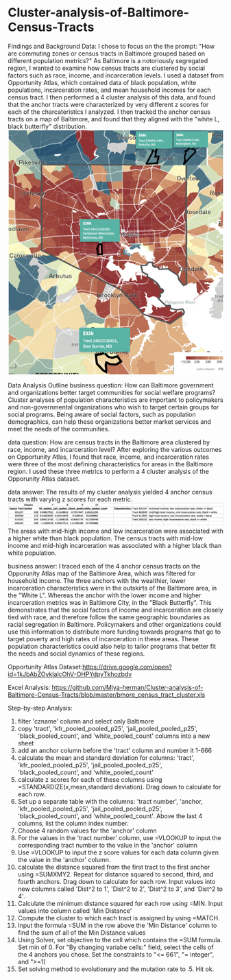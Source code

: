 # Cluster-analysis-of-Baltimore-Census-Tracts

Findings and Background Data:
I chose to focus on the the prompt: "How are commuting zones or census tracts in Baltimore grouped based on different population metrics?" As Baltimore is a notoriously segregated region, I wanted to examine how census tracts are clustered by social factors such as race, income, and incarceration levels. I used a dataset from Opportunity Atlas, which contained data of black population, white populations, incarceration rates, and mean household incomes for each census tract. I then performed a 4 cluster analysis of this data, and found that the anchor tracts were characterized by very different z scores for each of the charcateristics I analyzed. I then tracked the anchor census tracts on a map of Baltimore, and found that they aligned with the "white L, black butterfly" distribution. 
![](map.png)

Data Analysis Outline
business question: How can Baltimore government and organizations better target communities for social welfare programs? Cluster analyses of population characteristics are important to policymakers and non-governmental organizations who wish to target certain groups for social programs. Being aware of social factors, such as population demographics, can help these organizations better market services and meet the needs of the communities. 

data question: How are census tracts in the Baltimore area clustered by race, income, and incarceration level? After exploring the various outcomes on Opportunity Atlas, I found that race, income, and incarceration rates were three of the most defining characteristics for areas in the Baltimore region. I used these three metrics to perform a 4 cluster analysis of the Opporunity Atlas dataset.

data answer: The results of my cluster analysis yielded 4 anchor census tracts with varying z scores for each metric. 
![](results.png)
The areas with mid-high income and low incarceration were associated with a higher white than black population. The census tracts with mid-low income and mid-high incarceration was associated with a higher black than white population. 

business answer: I traced each of the 4 anchor census tracts on the Opporunity Atlas map of the Baltimore Area, which was filtered for household income. The three anchors with the wealthier, lower incarceration characteristics were in the outskirts of the Baltimore area, in the "White L". Whereas the anchor with the lower income and higher incarceration metrics was in Baltimore City, in the "Black Butterfly". This demonstrates that the social factors of income and incarceration are closely tied with race, and therefore follow the same geographic boundaries as racial segregation in Baltimore. Policymakers and other organizations could use this information to distribute more funding towards programs that go to target poverty and high rates of incarceration in these areas. These population characteristics could also help to tailor programs that better fit the needs and social dynamics of these regions.

Opportunity Atlas Dataset:https://drive.google.com/open?id=1kJbAbZOykIalcOhV-OHPYdpyTkhozbdv

Excel Analysis: https://github.com/Miya-herman/Cluster-analysis-of-Baltimore-Census-Tracts/blob/master/bmore_census_tract_cluster.xls

Step-by-step Analysis:

1) filter 'czname' column and select only Baltimore
2) copy 'tract', 'kfr_pooled_pooled_p25', 'jail_pooled_pooled_p25', 'black_pooled_count', and 'white_pooled_count' columns into a new sheet
3) add an anchor column before the 'tract' column and number it 1-666
4) calculate the mean and standard deviation for columns: 'tract', 'kfr_pooled_pooled_p25', 'jail_pooled_pooled_p25', 'black_pooled_count', and 'white_pooled_count'
5) calculate z scores for each of these columns using =STANDARDIZE(x,mean,standard deviation). Drag down to calculate for each row.
6) Set up a separate table with the columns: 'tract number', 'anchor, 'kfr_pooled_pooled_p25', 'jail_pooled_pooled_p25', 'black_pooled_count', and 'white_pooled_count'. Above the last 4 columns, list the column index number.
7) Choose 4 random values for the 'anchor' column
8) For the values in the 'tract number' column, use =VLOOKUP to input the corresponding tract number to the value in the 'anchor' column
9) Use =VLOOKUP to input the z score values for each data column given the value in the 'anchor' column. 
10) calculate the distance squared from the first tract to the first anchor using =SUMXMY2. Repeat for distance squared to second, third, and fourth anchors. Drag down to calculate for each row. Input values into new columns called 'Dist^2 to 1',	 'Dist^2 to 2',	'Dist^2 to 3', and 'Dist^2 to 4'.
11) Calculate the minimum distance squared for each row using =MIN. Input values into column called 'Min Distance'
12) Compute the cluster to which each tract is assigned by using =MATCH.
13) Input the formula =SUM in the row above the 'Min Distance' column to find the sum of all of the Min Distance values
14) Using Solver, set objective to the cell which contains the =SUM formula. Set min of 0. For "By changing variabe cells:" field, select the cells of the 4 anchors you chose. Set the constraints to "<= 661", "= integer", and ">=1)
15) Set solving method to evolutionary and the mutation rate to .5. Hit ok.

